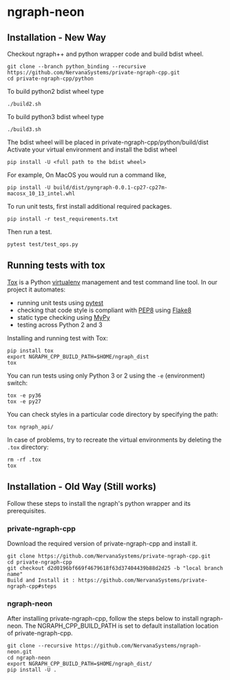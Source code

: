 # ngraph-neon

## Installation - New Way

Checkout ngraph++ and python wrapper code and build bdist wheel.

```
git clone --branch python_binding --recursive https://github.com/NervanaSystems/private-ngraph-cpp.git
cd private-ngraph-cpp/python
```
To build python2 bdist wheel type
```
./build2.sh
```
To build python3 bdist wheel type
```
./build3.sh
```

The bdist wheel will be placed in private-ngraph-cpp/python/build/dist
Activate your virtual environment and install the bdist wheel

```
pip install -U <full path to the bdist wheel>
```

For example, On MacOS you would run a command like,

```
pip install -U build/dist/pyngraph-0.0.1-cp27-cp27m-macosx_10_13_intel.whl
```

To run unit tests, first install additional required packages.

```
pip install -r test_requirements.txt
```

Then run a test.
```
pytest test/test_ops.py
```

## Running tests with tox

[Tox](https://tox.readthedocs.io/) is a Python [virtualenv](https://virtualenv.pypa.io/) management and test command line tool. In our project it automates:

* running unit tests using [pytest](https://docs.pytest.org/)
* checking that code style is compliant with [PEP8](https://www.python.org/dev/peps/pep-0008/) using [Flake8](http://flake8.pycqa.org/)
* static type checking using [MyPy](http://mypy.readthedocs.io)
* testing across Python 2 and 3

Installing and running test with Tox:

    pip install tox
    export NGRAPH_CPP_BUILD_PATH=$HOME/ngraph_dist
    tox

You can run tests using only Python 3 or 2 using the `-e` (environment) switch:

    tox -e py36
    tox -e py27

You can check styles in a particular code directory by specifying the path:

    tox ngraph_api/

In case of problems, try to recreate the virtual environments by deleting the `.tox` directory:

```
rm -rf .tox
tox
```

## Installation - Old Way (Still works)

Follow these steps to install the ngraph's python wrapper and its prerequisites.


### private-ngraph-cpp

Download the required version of private-ngraph-cpp and install it.
```
git clone https://github.com/NervanaSystems/private-ngraph-cpp.git
cd private-ngraph-cpp
git checkout d2d0196bf669f4679618f63d37404439b88d2d25 -b "local branch name"
Build and Install it : https://github.com/NervanaSystems/private-ngraph-cpp#steps
```

### ngraph-neon

After installing private-ngraph-cpp, follow the steps below to install ngraph-neon.
The NGRAPH_CPP_BUILD_PATH is set to default installation location of private-ngraph-cpp.
```
git clone --recursive https://github.com/NervanaSystems/ngraph-neon.git
cd ngraph-neon
export NGRAPH_CPP_BUILD_PATH=$HOME/ngraph_dist/
pip install -U .
```

